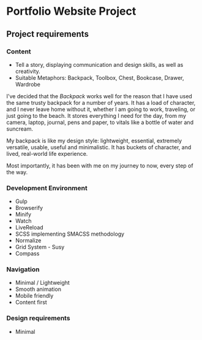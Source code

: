 # Portfolio Website Project

## Project requirements

### Content
 - Tell a story, displaying communication and design skills, as well as creativity.
 - Suitable Metaphors: Backpack, Toolbox, Chest, Bookcase, Drawer, Wardrobe

I've decided that the *Backpack* works well for the reason that I have used the same
trusty backpack for a number of years. It has a load of character, and I never
leave home without it, whether I am going to work, traveling, or just going to
the beach. It stores everything I need for the day, from my camera, laptop, journal,
pens and paper, to vitals like a bottle of water and suncream.

My backpack is like my design style: lightweight, essential, extremely versatile,
usable, useful and minimalistic. It has buckets of character, and lived, real-world
life experience.

Most importantly, it has been with me on my journey to now, every step of the way.

### Development Environment
 - Gulp
 - Browserify
 - Minify
 - Watch
 - LiveReload
 - SCSS implementing SMACSS methodology
 - Normalize
 - Grid System - Susy
 - Compass

### Navigation
 - Minimal / Lightweight
 - Smooth animation
 - Mobile friendly
 - Content first

### Design requirements
 - Minimal
